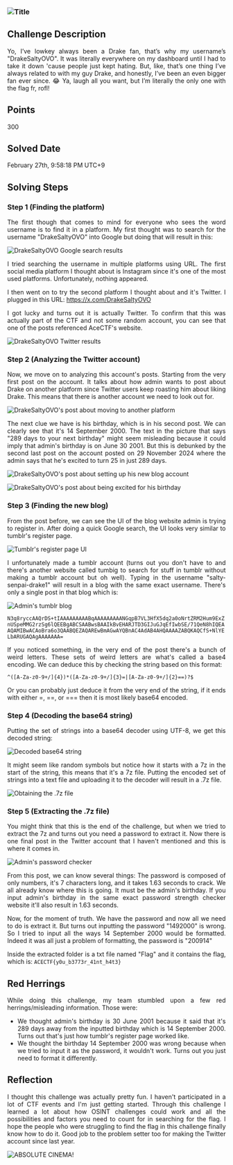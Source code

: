 ### ![Title](relative/path/to/image.png)

## Challenge Description

<div style="text-align: justify"> Yo, I’ve lowkey always been a Drake fan, that’s why my username’s "DrakeSaltyOVO". It was literally everywhere on my dashboard until I had to take it down 'cause people just kept hating. But, like, that’s one thing I’ve always related to with my guy Drake, and honestly, I’ve been an even bigger fan ever since. 😂 Ya, laugh all you want, but I’m literally the only one with the flag fr, rofl! </div>

## Points

300

## Solved Date

February 27th, 9:58:18 PM UTC+9

## Solving Steps

### Step 1 (Finding the platform)

<div style="text-align: justify">
The first though that comes to mind for everyone who sees the word username is to find it in a platform. My first thought was to search for the username "DrakeSaltyOVO" into Google but doing that will result in this:

![DrakeSaltyOVO Google search results](relative/path/to/image.png)

I tried searching the username in multiple platforms using URL. The first social media platform I thought about is Instagram since it's one of the most used platforms. Unfortunately, nothing appeared.

I then went on to try the second platform I thought about and it's Twitter. I plugged in this URL: <https://x.com/DrakeSaltyOVO>

I got lucky and turns out it is actually Twitter. To confirm that this was actually part of the CTF and not some random account, you can see that one of the posts referenced AceCTF's website.

![DrakeSaltyOVO Twitter results](relative/path/to/image.png)

### Step 2 (Analyzing the Twitter account)

Now, we move on to analyzing this account's posts. Starting from the very first post on the account. It talks about how admin wants to post about Drake on another platform since Twitter users keep roasting him about liking Drake. This means that there is another account we need to look out for.

![DrakeSaltyOVO's post about moving to another platform](relative/path/to/image.png)

The next clue we have is his birthday, which is in his second post. We can clearly see that it's 14 September 2000. The text in the picture that says "289 days to your next birthday" might seem misleading because it could imply that admin's birthday is on June 30 2001. But this is debunked by the second last post on the account posted on 29 November 2024 where the admin says that he's excited to turn 25 in just 289 days.

![DrakeSaltyOVO's post about setting up his new blog account](relative/path/to/image.png)

![DrakeSaltyOVO's post about being excited for his birthday](relative/path/to/image.png)

### Step 3 (Finding the new blog)

From the post before, we can see the UI of the blog website admin is trying to register in. After doing a quick Google search, the UI looks very similar to tumblr's register page.

![Tumblr's register page UI](relative/path/to/image.png)

I unfortunately made a tumblr account (turns out you don't have to and there's another website called tumbig to search for stuff in tumblr without making a tumblr account but oh well). Typing in the username "salty-senpai-drake1" will result in a blog with the same exact username. There's only a single post in that blog which is:

![Admin's tumblr blog](relative/path/to/image.png)

`N3q8ryccAAQrDS+tIAAAAAAAAABqAAAAAAAAANGqpB7VL3HfX5dq2a0oNrtZRM2Hum9ExZnUSpeMMG2rzSg6lQEEBgABCSAABwsBAAIkBvEHARJTD3GIJuGJqEfIwbSE/71QeN8hIQEAAQAMIBwACAoBra6o3QAABQEZAQAREwBmAGwAYQBnAC4AdAB4AHQAAAAZABQKAQCfS+NlYELbARUGAQAgAAAAAAA=`

If you noticed something, in the very end of the post there's a bunch of weird letters. These sets of weird letters are what's called a base4 encoding. We can deduce this by checking the string based on this format:

`^([A-Za-z0-9+/]{4})*([A-Za-z0-9+/]{3}=|[A-Za-z0-9+/]{2}==)?$`

Or you can probably just deduce it from the very end of the string, if it ends with either =, ==, or === then it is most likely base64 encoded.

### Step 4 (Decoding the base64 string)

Putting the set of strings into a base64 decoder using UTF-8, we get this decoded string:

![Decoded base64 string](relative/path/to/image.png)

It might seem like random symbols but notice how it starts with a 7z in the start of the string, this means that it's a 7z file. Putting the encoded set of strings into a text file and uploading it to the decoder will result in a .7z file.

![Obtaining the .7z file](relative/path/to/image.png)

### Step 5 (Extracting the .7z file)

You might think that this is the end of the challenge, but when we tried to extract the 7z and turns out you need a password to extract it. Now there is one final post in the Twitter account that I haven't mentioned and this is where it comes in.

![Admin's password checker](relative/path/to/image.png)

From this post, we can know several things: The password is composed of only numbers, it's 7 characters long, and it takes 1.63 seconds to crack. We all already know where this is going. It must be the admin's birthday. If you input admin's birthday in the same exact password strength checker website it'll also result in 1.63 seconds.

Now, for the moment of truth. We have the password and now all we need to do is extract it. But turns out inputting the password "1492000" is wrong. So I tried to input all the ways 14 September 2000 would be formatted. Indeed it was all just a problem of formatting, the password is "200914"

Inside the extracted folder is a txt file named "Flag" and it contains the flag, which is: `ACECTF{y0u_b3773r_41nt_h4t3}`

## Red Herrings

While doing this challenge, my team stumbled upon a few red herrings/misleading information. Those were:

- We thought admin's birthday is 30 June 2001 because it said that it's 289 days away from the inputted birthday which is 14 September 2000. Turns out that's just how tumblr's register page worked like.
- We thought the birthday 14 September 2000 was wrong because when we tried to input it as the password, it wouldn't work. Turns out you just need to format it differently.

## Reflection

I thought this challenge was actually pretty fun. I haven't participated in a lot of CTF events and I'm just getting started. Through this challenge I learned a lot about how OSINT challenges could work and all the possibilities and factors you need to count for in searching for the flag. I hope the people who were struggling to find the flag in this challenge finally know how to do it. Good job to the problem setter too for making the Twitter account since last year.

![ABSOLUTE CINEMA!](relative/path/to/image.png)

</div>

